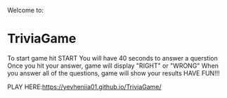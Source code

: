Welcome to: 
# TriviaGame

 To start game hit START
 You will have 40 seconds to answer a querstion
 Once you hit your answer, game will display "RIGHT" or "WRONG"
 When you answer all of the questions, game will show your results
 HAVE FUN!!!
 
PLAY HERE:https://yevheniia01.github.io/TriviaGame/
